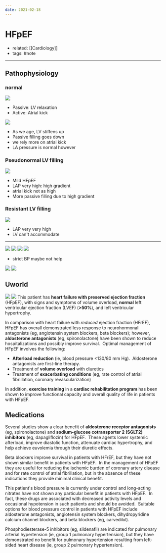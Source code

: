 ```yaml
---
date: 2021-02-18
---
```


# HFpEF

- related: [[Cardiology]]
- tags: #note
---

## Pathophysiology

### normal

![](https://photos.thisispiggy.com/file/wikiFiles/20211107132848.png)

- Passive: LV relaxation
- Active: Atrial kick

![](https://photos.thisispiggy.com/file/wikiFiles/20211107132901.png)

- As we age, LV stiffens up
- Passive filling goes down
- we rely more on atrial kick
- LA pressure is normal however

### Pseudonormal LV filling

![](https://photos.thisispiggy.com/file/wikiFiles/20211107132926.png)

- Mild HFpEF
- LAP very high: high gradient
- atrial kick not as high
- More passive filling due to high gradient

### Resistant LV filling

![](https://photos.thisispiggy.com/file/wikiFiles/20211107132911.png)

- LAP very very high
- LV can't accommodate
---

![](https://photos.thisispiggy.com/file/wikiFiles/20210218121702.png)
![](https://photos.thisispiggy.com/file/wikiFiles/20210218122554.png)
![](https://photos.thisispiggy.com/file/wikiFiles/20210218123555.png)
![](https://photos.thisispiggy.com/file/wikiFiles/20210218123708.png)

- strict BP maybe not help

![](https://photos.thisispiggy.com/file/wikiFiles/20210218124156.png)
![](https://photos.thisispiggy.com/file/wikiFiles/20210218124454.png)

## Uworld

![](https://photos.thisispiggy.com/file/wikiFiles/20220806092001.png)
![](https://photos.thisispiggy.com/file/wikiFiles/20220807085946.png)
This patient has **heart failure with preserved ejection fraction** (HFpEF), with signs and symptoms of volume overload, **normal** left ventricular ejection fraction (LVEF) (**>50%**), and left ventricular hypertrophy.

In comparison with heart failure with _reduced_ ejection fraction (HFrEF), HFpEF has overall demonstrated less response to neurohormonal antagonists (eg, angiotensin system blockers, beta blockers); however, **aldosterone antagonists** (eg, spironolactone) have been shown to reduce hospitalizations and possibly improve survival.  Optimal management of HFpEF involves the following:

- **Afterload reduction** (ie, blood pressure <130/80 mm Hg).  Aldosterone antagonists are first-line therapy.
- Treatment of **volume overload** with diuretics
- Treatment of **exacerbating conditions** (eg, rate control of atrial fibrillation, coronary revascularization) 

In addition, **exercise training** in a **cardiac rehabilitation program** has been shown to improve functional capacity and overall quality of life in patients with HFpEF.

## Medications

Several studies show a clear benefit of **aldosterone receptor antagonists** (eg, spironolactone) and **sodium-glucose cotransporter 2 (SGLT2) inhibitors** (eg, dapagliflozin) for HFpEF.  These agents lower systemic afterload, improve diastolic function, attenuate cardiac hypertrophy, and help achieve euvolemia through their diuretic effects.

Beta blockers improve survival in patients with HFrEF, but they have not shown similar benefit in patients with HFpEF.  In the management of HFpEF they are useful for reducing the ischemic burden of coronary artery disease and for rate control of atrial fibrillation, but in the absence of these indications they provide minimal clinical benefit.

This patient's blood pressure is currently under control and long-acting nitrates have not shown any particular benefit in patients with HFpEF.  In fact, these drugs are associated with decreased activity levels and occasional hypotension in such patients and should be avoided.  Suitable options for blood pressure control in patients with HFpEF include aldosterone antagonists, angiotensin system blockers, dihydropyridine calcium channel blockers, and beta blockers (eg, carvedilol).

Phosphodiesterase-5 inhibitors (eg, sildenafil) are indicated for pulmonary arterial hypertension (ie, group 1 pulmonary hypertension), but they have demonstrated no benefit for pulmonary hypertension resulting from left-sided heart disease (ie, group 2 pulmonary hypertension).
